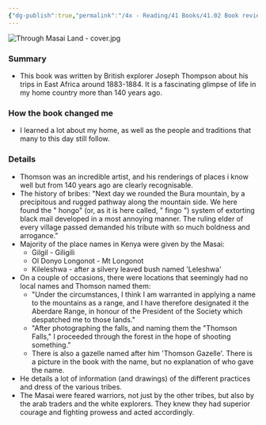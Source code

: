 ```yaml
---
{"dg-publish":true,"permalink":"/4x - Reading/41 Books/41.02 Book reviews/Through Masai Land - a Journey of Exploration Among the Snowclad Volcanic Mountains and Strange Tribes of Eastern Equatorial Africa - Joseph Thomson/","title":"Through Masai Land - a Journey of Exploration Among the Snowclad Volcanic Mountains and Strange Tribes of Eastern Equatorial Africa - Joseph Thomson","created":"2023-08-29T20:53:56.234+03:00","updated":"2024-02-14T20:17:39.976+03:00"}
---
```


![Through Masai Land - cover.jpg](/img/user/4x%20-%20Reading/41%20Books/41.02%20Book%20reviews/Through%20Masai%20Land%20-%20cover.jpg)
### Summary
- This book was written by British explorer Joseph Thompson about his trips in East Africa around 1883-1884. It is a fascinating glimpse of life in my home country more than 140 years ago.
### How the book changed me
- I learned a lot about my home, as well as the people and traditions that many to this day still follow.

### Details
- Thomson was an incredible artist, and his renderings of places i know well but from 140 years ago are clearly recognisable.
- The history of bribes: "Next day we rounded the Bura mountain, by a precipitous and rugged pathway along the mountain side. We here found the " hongo" (or, as it is here called, " fingo ") system of extorting black mail developed in a most annoying manner. The ruling elder of every village passed demanded his tribute with so much boldness and arrogance."
- Majority of the place names in Kenya were given by the Masai: 
	- Gilgil - Giligili
	- Ol Donyo Longonot - Mt Longonot
	- Kileleshwa - after a silvery leaved bush named 'Leleshwa'
- On a couple of occasions, there were locations that seemingly had no local names and Thomson named them:
	- "Under the circumstances, I think I am warranted in applying a name to the mountains as a range, and I have therefore designated it the Aberdare Range, in honour of the President of the Society which despatched me to those lands."
	- "After photographing the falls, and naming them the "Thomson Falls," I proceeded through the forest in the hope of shooting something."
	- There is also a gazelle named after him 'Thomson Gazelle'. There is a picture in the book with the name, but no explanation of who gave the name.
- He details a lot of information (and drawings) of the different practices and dress of the various tribes. 
- The Masai were feared warriors, not just by the other tribes, but also by the arab traders and the white explorers. They knew they had superior courage and fighting prowess and acted accordingly.

